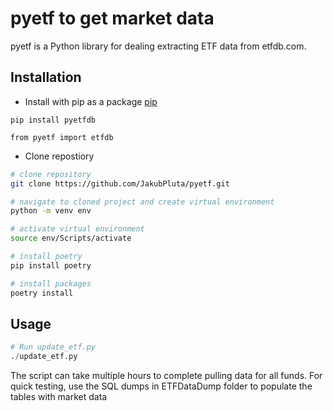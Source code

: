 # pyetf to get market data

pyetf is a Python library for dealing extracting ETF data from etfdb.com.

## Installation

* Install with pip as a package [pip](https://pypi.org/project/pyetfdb/0.1.0/)
```
pip install pyetfdb
```

```
from pyetf import etfdb
```


* Clone repostiory
```bash
# clone repository
git clone https://github.com/JakubPluta/pyetf.git
```
```bash
# navigate to cloned project and create virtual environment
python -m venv env 
```
```bash
# activate virtual environment
source env/Scripts/activate
```

```python
# install poetry
pip install poetry
```

```python
# install packages
poetry install
```




## Usage

```python
# Run update_etf.py
./update_etf.py
```

The script can take multiple hours to complete pulling data for all funds. For quick testing, use the SQL dumps in ETFDataDump folder to populate the tables with market data
